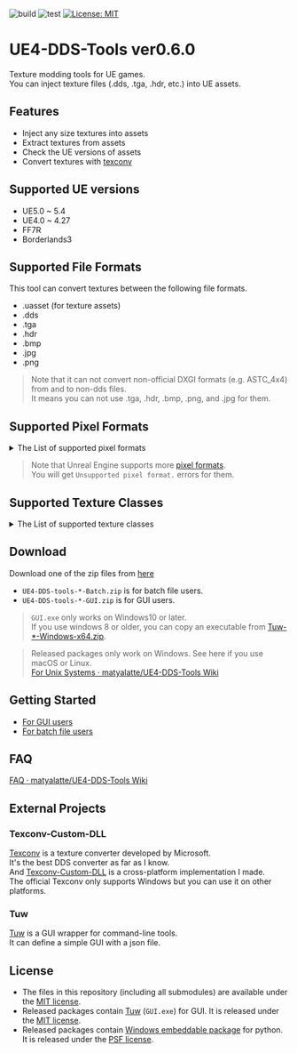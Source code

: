 ![build](https://github.com/matyalatte/UE4-DDS-tools/actions/workflows/build.yml/badge.svg)
![test](https://github.com/matyalatte/UE4-DDS-tools/actions/workflows/test.yml/badge.svg)
[![License: MIT](https://img.shields.io/badge/License-MIT-yellow.svg)](https://opensource.org/licenses/MIT)

# UE4-DDS-Tools ver0.6.0

Texture modding tools for UE games.  
You can inject texture files (.dds, .tga, .hdr, etc.) into UE assets.  

## Features

- Inject any size textures into assets
- Extract textures from assets
- Check the UE versions of assets
- Convert textures with [texconv](https://github.com/microsoft/DirectXTex/wiki/Texconv)

## Supported UE versions

- UE5.0 ~ 5.4
- UE4.0 ~ 4.27
- FF7R
- Borderlands3

## Supported File Formats

This tool can convert textures between the following file formats.  

- .uasset (for texture assets)
- .dds
- .tga
- .hdr
- .bmp
- .jpg
- .png

> Note that it can not convert non-official DXGI formats (e.g. ASTC_4x4) from and to non-dds files.  
> It means you can not use .tga, .hdr, .bmp, .png, and .jpg for them.  

## Supported Pixel Formats

<details>
<summary>The List of supported pixel formats</summary>

- DXT1 (BC1)
- DXT3 (BC2)
- DXT5 (BC3)
- BC4 (ATI1)
- BC5 (ATI2)
- BC6H
- BC7
- A1
- A8
- G8 (R8)
- R8G8
- G16
- G16R16
- B8G8R8A8
- A2B10G10R10
- A16B16G16R16
- FloatRGB (FloatR11G11B10)
- FloatRGBA
- A32B32G32R32F
- B5G5R5A1_UNORM
- ASTC_4x4
- ASTC_6x6
- ASTC_8x8
- ASTC_10x10
- ASTC_12x12
- ETC1
- ETC2_RGB
- ETC2_RGBA

</details>

> Note that Unreal Engine supports more [pixel formats](https://docs.unrealengine.com/5.0/en-US/API/Runtime/Core/EPixelFormat/).  
> You will get `Unsupported pixel format.` errors for them.  

## Supported Texture Classes

<details>
<summary>The List of supported texture classes</summary>

- Texture2D
- TextureCube
- LightMapTexture2D
- ShadowMapTexture2D
- Texture2DArray
- TextureCubeArray
- VolumeTexture

</details>

## Download

Download one of the zip files from [here](https://github.com/matyalatte/UE4-DDS-tools/releases)

- `UE4-DDS-tools-*-Batch.zip` is for batch file users.
- `UE4-DDS-tools-*-GUI.zip` is for GUI users.

> `GUI.exe` only works on Windows10 or later.  
> If you use windows 8 or older, you can copy an executable from [Tuw-*-Windows-x64.zip](https://github.com/matyalatte/tuw/releases).

> Released packages only work on Windows.
> See here if you use macOS or Linux.  
> [For Unix Systems · matyalatte/UE4-DDS-Tools Wiki](https://github.com/matyalatte/UE4-DDS-Tools/wiki/For-Unix-Systems)


## Getting Started

- [For GUI users](https://github.com/matyalatte/UE4-DDS-Tools/wiki/How-to-Use)
- [For batch file users](https://github.com/matyalatte/UE4-DDS-Tools/wiki/Batch-files)

## FAQ

[FAQ · matyalatte/UE4-DDS-Tools Wiki](https://github.com/matyalatte/UE4-DDS-Tools/wiki/FAQ)

## External Projects

### Texconv-Custom-DLL

[Texconv](https://github.com/microsoft/DirectXTex/wiki/Texconv)
is a texture converter developed by Microsoft.  
It's the best DDS converter as far as I know.  
And [Texconv-Custom-DLL](https://github.com/matyalatte/Texconv-Custom-DLL) is a cross-platform implementation I made.  
The official Texconv only supports Windows but you can use it on other platforms.  

### Tuw

[Tuw](https://github.com/matyalatte/tuw) is a GUI wrapper for command-line tools.  
It can define a simple GUI with a json file.  

## License

* The files in this repository (including all submodules) are available under the [MIT license](https://github.com/matyalatte/UE4-DDS-Tools/blob/main/LICENSE).
* Released packages contain [Tuw](https://github.com/matyalatte/tuw) (`GUI.exe`) for GUI. It is released under the [MIT license](https://github.com/matyalatte/UE4-DDS-Tools/blob/main/LICENSE).
* Released packages contain [Windows embeddable package](https://www.python.org/downloads/windows/) for python. It is released under the [PSF license](https://docs.python.org/3/license.html).
